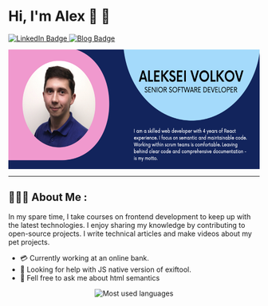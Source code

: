 # Hi, I'm Alex 👋 💾

<div id="badges">
  <a href="https://www.linkedin.com/in/2plus2is4/">
    <img src="https://img.shields.io/badge/LinkedIn-blue?style=for-the-badge&logo=linkedin&logoColor=white" alt="LinkedIn Badge"/>
  </a>
  <a href="https://js.garden">
    <img src="https://img.shields.io/badge/blog-js.garden-black?style=for-the-badge" alt="Blog Badge"/>
  </a>
</div>

<a href="https://www.linkedin.com/in/2plus2is4/"><img align="center" src="https://github.com/slimcandy/slimcandy/raw/main/src/images/alex-cv.png" height="240" alt="Aleksei Volkov CV screen shot" /></a>

---

## 👨🏻‍💻 About Me :

In my spare time, I take courses on frontend development to keep up with the latest technologies. I enjoy sharing my knowledge by contributing to open-source projects. I write technical articles and make videos about my pet projects.

- 💳 Currently working at an online bank.
- 🤔 Looking for help with JS native version of exiftool.
- 💬 Fell free to ask me about html semantics

<p align="center"><img src="https://github-readme-stats.vercel.app/api/top-langs/?username=slimcandy&exclude_repo=witcher-api&langs_count=8&layout=compact&hide=makefile&theme=react" alt="Most used languages" /></p>
